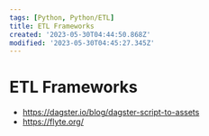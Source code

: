 ```yaml
---
tags: [Python, Python/ETL]
title: ETL Frameworks
created: '2023-05-30T04:44:50.868Z'
modified: '2023-05-30T04:45:27.345Z'
---
```


# ETL Frameworks

* https://dagster.io/blog/dagster-script-to-assets
* https://flyte.org/

